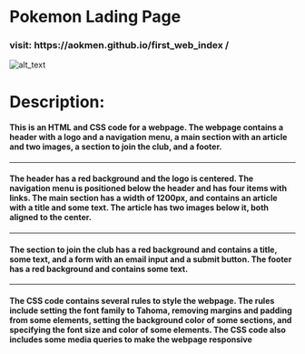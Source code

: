 # Pokemon Lading Page

<h3>visit: https://aokmen.github.io/first_web_index
/</h3>
<img alt="alt_text" src="./img/img.gif"/>

# Description:

#### This is an HTML and CSS code for a webpage. The webpage contains a header with a logo and a navigation menu, a main section with an article and two images, a section to join the club, and a footer.
---
#### The header has a red background and the logo is centered. The navigation menu is positioned below the header and has four items with links. The main section has a width of 1200px, and contains an article with a title and some text. The article has two images below it, both aligned to the center.
---
#### The section to join the club has a red background and contains a title, some text, and a form with an email input and a submit button. The footer has a red background and contains some text.
---
#### The CSS code contains several rules to style the webpage. The rules include setting the font family to Tahoma, removing margins and padding from some elements, setting the background color of some sections, and specifying the font size and color of some elements. The CSS code also includes some media queries to make the webpage responsive
